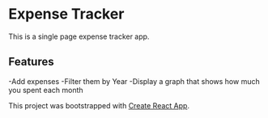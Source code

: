 # Expense Tracker

This is a single page expense tracker app.

## Features
-Add expenses
-Filter them by Year
-Display a graph that shows how much you spent each month

This project was bootstrapped with [Create React App](https://github.com/facebook/create-react-app).

